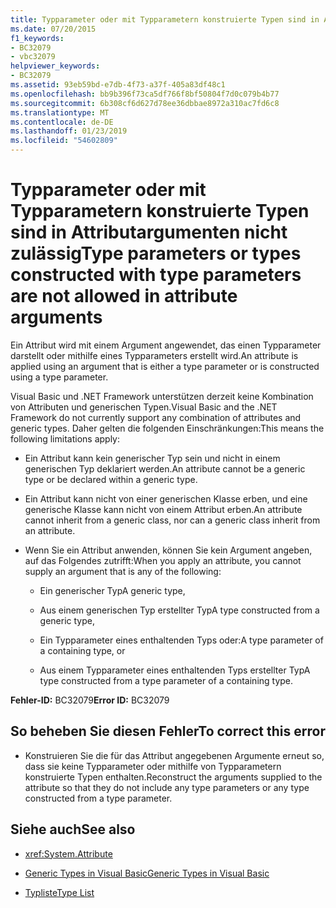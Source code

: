 ```yaml
---
title: Typparameter oder mit Typparametern konstruierte Typen sind in Attributargumenten nicht zulässig
ms.date: 07/20/2015
f1_keywords:
- BC32079
- vbc32079
helpviewer_keywords:
- BC32079
ms.assetid: 93eb59bd-e7db-4f73-a37f-405a83df48c1
ms.openlocfilehash: bb9b396f73ca5df766f8bf50804f7d0c079b4b77
ms.sourcegitcommit: 6b308cf6d627d78ee36dbbae8972a310ac7fd6c8
ms.translationtype: MT
ms.contentlocale: de-DE
ms.lasthandoff: 01/23/2019
ms.locfileid: "54602809"
---
```

# <a name="type-parameters-or-types-constructed-with-type-parameters-are-not-allowed-in-attribute-arguments"></a><span data-ttu-id="66129-102">Typparameter oder mit Typparametern konstruierte Typen sind in Attributargumenten nicht zulässig</span><span class="sxs-lookup"><span data-stu-id="66129-102">Type parameters or types constructed with type parameters are not allowed in attribute arguments</span></span>
<span data-ttu-id="66129-103">Ein Attribut wird mit einem Argument angewendet, das einen Typparameter darstellt oder mithilfe eines Typparameters erstellt wird.</span><span class="sxs-lookup"><span data-stu-id="66129-103">An attribute is applied using an argument that is either a type parameter or is constructed using a type parameter.</span></span>  
  
 <span data-ttu-id="66129-104">Visual Basic und .NET Framework unterstützen derzeit keine Kombination von Attributen und generischen Typen.</span><span class="sxs-lookup"><span data-stu-id="66129-104">Visual Basic and the .NET Framework do not currently support any combination of attributes and generic types.</span></span> <span data-ttu-id="66129-105">Daher gelten die folgenden Einschränkungen:</span><span class="sxs-lookup"><span data-stu-id="66129-105">This means the following limitations apply:</span></span>  
  
-   <span data-ttu-id="66129-106">Ein Attribut kann kein generischer Typ sein und nicht in einem generischen Typ deklariert werden.</span><span class="sxs-lookup"><span data-stu-id="66129-106">An attribute cannot be a generic type or be declared within a generic type.</span></span>  
  
-   <span data-ttu-id="66129-107">Ein Attribut kann nicht von einer generischen Klasse erben, und eine generische Klasse kann nicht von einem Attribut erben.</span><span class="sxs-lookup"><span data-stu-id="66129-107">An attribute cannot inherit from a generic class, nor can a generic class inherit from an attribute.</span></span>  
  
-   <span data-ttu-id="66129-108">Wenn Sie ein Attribut anwenden, können Sie kein Argument angeben, auf das Folgendes zutrifft:</span><span class="sxs-lookup"><span data-stu-id="66129-108">When you apply an attribute, you cannot supply an argument that is any of the following:</span></span>  
  
    -   <span data-ttu-id="66129-109">Ein generischer Typ</span><span class="sxs-lookup"><span data-stu-id="66129-109">A generic type,</span></span>  
  
    -   <span data-ttu-id="66129-110">Aus einem generischen Typ erstellter Typ</span><span class="sxs-lookup"><span data-stu-id="66129-110">A type constructed from a generic type,</span></span>  
  
    -   <span data-ttu-id="66129-111">Ein Typparameter eines enthaltenden Typs oder:</span><span class="sxs-lookup"><span data-stu-id="66129-111">A type parameter of a containing type, or</span></span>  
  
    -   <span data-ttu-id="66129-112">Aus einem Typparameter eines enthaltenden Typs erstellter Typ</span><span class="sxs-lookup"><span data-stu-id="66129-112">A type constructed from a type parameter of a containing type.</span></span>  
  
 <span data-ttu-id="66129-113">**Fehler-ID:** BC32079</span><span class="sxs-lookup"><span data-stu-id="66129-113">**Error ID:** BC32079</span></span>  
  
## <a name="to-correct-this-error"></a><span data-ttu-id="66129-114">So beheben Sie diesen Fehler</span><span class="sxs-lookup"><span data-stu-id="66129-114">To correct this error</span></span>  
  
-   <span data-ttu-id="66129-115">Konstruieren Sie die für das Attribut angegebenen Argumente erneut so, dass sie keine Typparameter oder mithilfe von Typparametern konstruierte Typen enthalten.</span><span class="sxs-lookup"><span data-stu-id="66129-115">Reconstruct the arguments supplied to the attribute so that they do not include any type parameters or any type constructed from a type parameter.</span></span>  
  
## <a name="see-also"></a><span data-ttu-id="66129-116">Siehe auch</span><span class="sxs-lookup"><span data-stu-id="66129-116">See also</span></span>
- <xref:System.Attribute>

- [<span data-ttu-id="66129-117">Generic Types in Visual Basic</span><span class="sxs-lookup"><span data-stu-id="66129-117">Generic Types in Visual Basic</span></span>](../../visual-basic/programming-guide/language-features/data-types/generic-types.md)
- [<span data-ttu-id="66129-118">Typliste</span><span class="sxs-lookup"><span data-stu-id="66129-118">Type List</span></span>](../../visual-basic/language-reference/statements/type-list.md)
